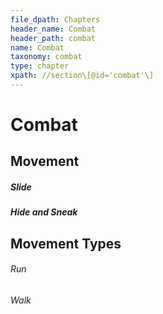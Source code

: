 ```yaml
---
file_dpath: Chapters
header_name: Combat
header_path: combat
name: Combat
taxonomy: combat
type: chapter
xpath: //section\[@id='combat'\]
---
```


# Combat

## Movement

##### Slide

##### Hide and Sneak

## Movement Types

###### Run

###### Walk
